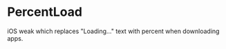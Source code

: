PercentLoad
===========

iOS weak which replaces "Loading..." text with percent when downloading apps.